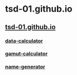 # tsd-01.github.io

## [tsd-01.github.io](https://tsd-01.github.io)

### [data-calculator](https://tsd-01.github.io/data-calculator)

### [gamut-calculator](https://tsd-01.github.io/gamut-calculator)

### [name-generator](https://tsd-01.github.io/name-generator)
